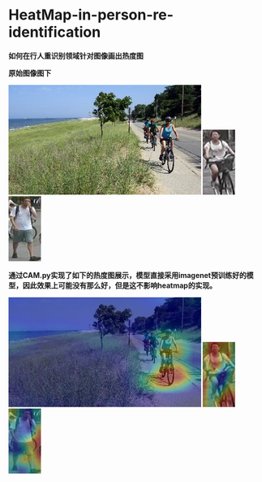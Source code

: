 # HeatMap-in-person-re-identification
<b>如何在行人重识别领域针对图像画出热度图<b/>

原始图像图下

![iamge](https://github.com/SWEDEN1003/HeatMap-in-person-re-identification/blob/master/test.jpg)
![iamge](https://github.com/SWEDEN1003/HeatMap-in-person-re-identification/blob/master/test1.jpg)
![iamge](https://github.com/SWEDEN1003/HeatMap-in-person-re-identification/blob/master/test2.jpg)

通过CAM.py实现了如下的热度图展示，模型直接采用imagenet预训练好的模型，因此效果上可能没有那么好，但是这不影响heatmap的实现。

![iamge](https://github.com/SWEDEN1003/HeatMap-in-person-re-identification/blob/master/CAM.jpg)
![iamge](https://github.com/SWEDEN1003/HeatMap-in-person-re-identification/blob/master/CAM1.jpg)
![iamge](https://github.com/SWEDEN1003/HeatMap-in-person-re-identification/blob/master/CAM2.jpg)
